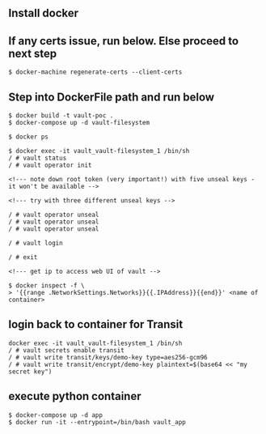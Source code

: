 ## Install docker ##

## If any certs issue, run below. Else proceed to next step ##
```console
$ docker-machine regenerate-certs --client-certs
```

## Step into DockerFile path and run below ##
```console
$ docker build -t vault-poc .
$ docker-compose up -d vault-filesystem

$ docker ps

$ docker exec -it vault_vault-filesystem_1 /bin/sh
/ # vault status
/ # vault operator init

<!--- note down root token (very important!) with five unseal keys - it won't be available -->

<!--- try with three different unseal keys -->

/ # vault operator unseal
/ # vault operator unseal
/ # vault operator unseal

/ # vault login

/ # exit

<!--- get ip to access web UI of vault -->

$ docker inspect -f \
> '{{range .NetworkSettings.Networks}}{{.IPAddress}}{{end}}' <name of container>
```

## login back to container for Transit  ##
```console
docker exec -it vault_vault-filesystem_1 /bin/sh
/ # vault secrets enable transit
/ # vault write transit/keys/demo-key type=aes256-gcm96
/ # vault write transit/encrypt/demo-key plaintext=$(base64 << "my secret key")
```

## execute python container  ##
```console
$ docker-compose up -d app
$ docker run -it --entrypoint=/bin/bash vault_app
```